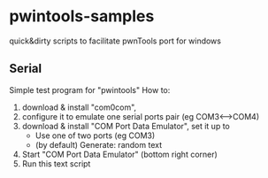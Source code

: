 # pwintools-samples
quick&amp;dirty scripts to facilitate pwnTools port for windows

## Serial
Simple test program for "pwintools"
How to:
1. download & install "com0com",
2. configure it to emulate one serial ports pair (eg COM3<-->COM4)
3. download & install "COM Port Data Emulator", set it up to
    * Use one of two ports (eg COM3)
    * (by default) Generate: random text
4. Start "COM Port Data Emulator" (bottom right corner)
5. Run this text script
